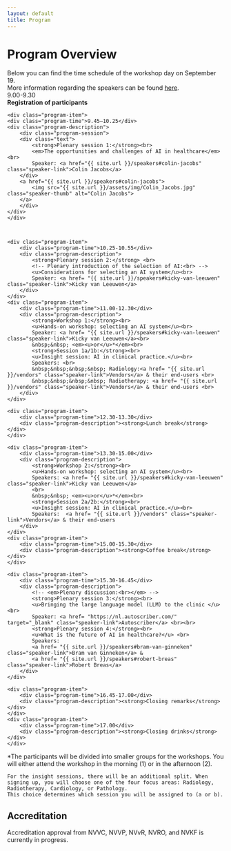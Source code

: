 ```yaml
---
layout: default
title: Program
---
```


# Program Overview

<!-- #### Plenary Opening  
 
 <div class="content">
    <p>
  A practical story from the clinic on the opportunities and challenges of AI in healthcare.  </p>
</div>

#### Introduction to AI Selection
  Key considerations for selecting an AI system.  

#### Hands-on Workshops  
  Interactive sessions focused on selecting AI systems for healthcare.  

#### Insight Sessions: AI in Clinical Practice
<div class = "content"> <p>
  <a href="{{ site.baseurl }}/vendors">Vendors</a> from Cardiology, Pathology, Radiology, and Radiotherapy present their AI solutions and discuss implementation with end-users.
  </p>
  </div>

#### Plenary Discussion  
  A panel discussion on the future of AI in healthcare, covering impact, ethics, and trends.  

#### Networking Opportunities
  Time to connect with experts and peers over coffee, lunch, and closing drinks.  

## Accreditation 
Accreditation approval from NVVC, NVVP, NVvR, NVRO, and NVKF is currently in progress.
 -->
<div class="content">
Below you can find the time schedule of the workshop day on September 19. <br>
More information regarding the speakers can be found <a href= "{{ site.url }}/speakers">here</a>.
</div>

<div class="program">
    <div class="program-item">
        <div class="program-time">9.00-9.30</div>  
        <div class="program-description"><strong>Registration of participants</strong></div>
    </div>

    <div class="program-item">
    <div class="program-time">9.45–10.25</div>
    <div class="program-description">
        <div class="program-session">
        <div class="text">
            <strong>Plenary session 1:</strong><br>
            <em>The opportunities and challenges of AI in healthcare</em><br>
            Speaker: <a href="{{ site.url }}/speakers#colin-jacobs" class="speaker-link">Colin Jacobs</a>
        </div>
        <a href="{{ site.url }}/speakers#colin-jacobs">
            <img src="{{ site.url }}/assets/img/Colin_Jacobs.jpg" class="speaker-thumb" alt="Colin Jacobs">
        </a>
        </div>
    </div>
    </div>



    <div class="program-item">
        <div class="program-time">10.25-10.55</div>
        <div class="program-description">
            <strong>Plenary session 2:</strong> <br>
            <!-- Plenary introduction of the selection of AI:<br> -->
            <u>Considerations for selecting an AI system</u><br>
            Speaker: <a href= "{{ site.url }}/speakers#kicky-van-leeuwen" class="speaker-link">Kicky van Leeuwen</a>
        </div>
    </div>
    <div class="program-item">
        <div class="program-time">11.00-12.30</div>
        <div class="program-description">
            <strong>Workshop 1:</strong><br>
            <u>Hands-on workshop: selecting an AI system</u><br>
            Speaker: <a href= "{{ site.url }}/speakers#kicky-van-leeuwen" class="speaker-link">Kicky van Leeuwen</a><br>
            &nbsp;&nbsp; <em><u>or</u>*</em><br>
            <strong>Session 1a/1b:</strong><br>
            <u>Insight session: AI in clinical practice.</u><br>
            Speakers: <br> 
            &nbsp;&nbsp;&nbsp;&nbsp; Radiology:<a href= "{{ site.url }}/vendors" class="speaker-link">Vendors</a> & their end-users <br>
            &nbsp;&nbsp;&nbsp;&nbsp; Radiotherapy: <a href= "{{ site.url }}/vendors" class="speaker-link">Vendors</a> & their end-users <br>
        </div>
    </div>

    <div class="program-item">
        <div class="program-time">12.30-13.30</div>
        <div class="program-description"><strong>Lunch break</strong></div>
    </div>

    <div class="program-item">
        <div class="program-time">13.30-15.00</div>
        <div class="program-description">
            <strong>Workshop 2:</strong><br>
            <u>Hands-on workshop: selecting an AI system</u><br>
            Speakers: <a href= "{{ site.url }}/speakers#kicky-van-leeuwen" class="speaker-link">Kicky van Leeuwen</a>
            <br> 
            &nbsp;&nbsp; <em><u>or</u>*</em><br>
            <strong>Session 2a/2b:</strong><br>
            <u>Insight session: AI in clinical practice.</u><br>
            Speakers:  <a href= "{{ site.url }}/vendors" class="speaker-link">Vendors</a> & their end-users
        </div>
    </div>
    <div class="program-item">
        <div class="program-time">15.00-15.30</div>
        <div class="program-description"><strong>Coffee break</strong></div>
    </div>

    <div class="program-item">
        <div class="program-time">15.30-16.45</div>
        <div class="program-description">
            <!-- <em>Plenary discussion:<br></em> -->
            <strong>Plenary session 3:</strong><br>
            <u>Bringing the large language model (LLM) to the clinic </u><br>
            Speaker: <a href= "https://nl.autoscriber.com/" target="_blank" class="speaker-link">Autoscriber</a> <br><br>
            <strong>Plenary session 4:</strong><br>
            <u>What is the future of AI in healthcare?</u> <br>
            Speakers: 
            <a href= "{{ site.url }}/speakers#bram-van-ginneken" class="speaker-link">Bram van Ginneken</a> & 
            <a href= "{{ site.url }}/speakers#robert-breas" class="speaker-link">Robert Breas</a>
        </div>
    </div>

    <div class="program-item">
        <div class="program-time">16.45-17.00</div>
        <div class="program-description"><strong>Closing remarks</strong></div>
    </div>
    <div class="program-item">
        <div class="program-time">17.00</div>
        <div class="program-description"><strong>Closing drinks</strong></div>
    </div>
</div>




<div class="content">
    *The participants will be divided into smaller groups for the workshops. You will either attend the workshop in the morning (1) or in the afternoon (2).  

    For the insight sessions, there will be an additional split. When signing up, you will choose one of the four focus areas: Radiology, Radiotherapy, Cardiology, or Pathology.  
    This choice determines which session you will be assigned to (a or b).


<h2>Accreditation</h2>
Accreditation approval from NVVC, NVVP, NVvR, NVRO, and NVKF is currently in progress.
</div> 